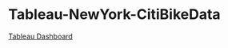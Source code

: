 # Tableau-NewYork-CitiBikeData
[Tableau Dashboard](https://public.tableau.com/views/Module18Challenge-NewYorkCitiBikeData/StationPopularityandPeakRidesStory?:language=en-US&publish=yes&:sid=&:redirect=auth&:display_count=n&:origin=viz_share_link)
